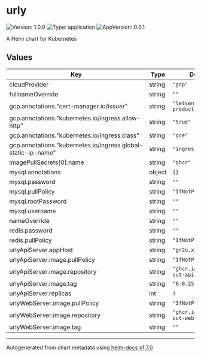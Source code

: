 # urly

![Version: 1.0.0](https://img.shields.io/badge/Version-1.0.0-informational?style=flat-square) ![Type: application](https://img.shields.io/badge/Type-application-informational?style=flat-square) ![AppVersion: 0.0.1](https://img.shields.io/badge/AppVersion-0.0.1-informational?style=flat-square)

A Helm chart for Kubernetes

## Values

| Key | Type | Default | Description |
|-----|------|---------|-------------|
| cloudProvider | string | `"gcp"` |  |
| fullnameOverride | string | `""` |  |
| gcp.annotations."cert-manager.io/issuer" | string | `"letsencrypt-production"` |  |
| gcp.annotations."kubernetes.io/ingress.allow-http" | string | `"true"` |  |
| gcp.annotations."kubernetes.io/ingress.class" | string | `"gce"` |  |
| gcp.annotations."kubernetes.io/ingress.global-static-ip-name" | string | `"ingress-ip"` |  |
| imagePullSecrets[0].name | string | `"ghcr"` |  |
| mysql.annotations | object | `{}` |  |
| mysql.password | string | `""` |  |
| mysql.pullPolicy | string | `"IfNotPresent"` |  |
| mysql.rootPassword | string | `""` |  |
| mysql.username | string | `""` |  |
| nameOverride | string | `""` |  |
| redis.password | string | `""` |  |
| redis.pullPolicy | string | `"IfNotPresent"` |  |
| urlyApiServer.appHost | string | `"gr2u.xyz"` |  |
| urlyApiServer.image.pullPolicy | string | `"IfNotPresent"` |  |
| urlyApiServer.image.repository | string | `"ghcr.io/gr2u/url-cut-api-server"` |  |
| urlyApiServer.image.tag | string | `"0.0.25-dev"` |  |
| urlyApiServer.replicas | int | `3` |  |
| urlyWebServer.image.pullPolicy | string | `"IfNotPresent"` |  |
| urlyWebServer.image.repository | string | `"ghcr.io/gr2u/url-cut-web-server"` |  |
| urlyWebServer.image.tag | string | `""` |  |

----------------------------------------------
Autogenerated from chart metadata using [helm-docs v1.7.0](https://github.com/norwoodj/helm-docs/releases/v1.7.0)
